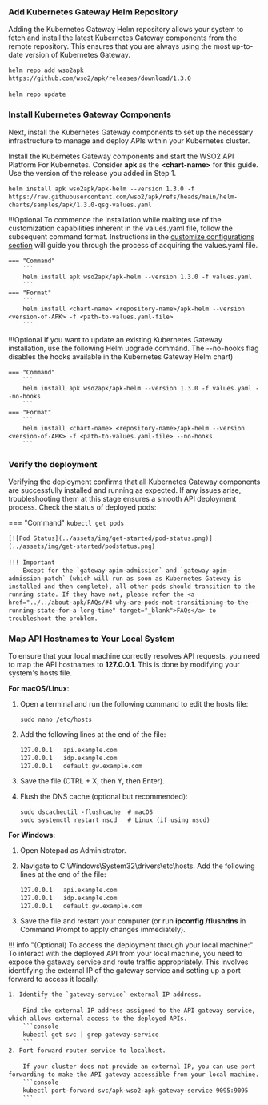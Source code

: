 ### Add Kubernetes Gateway Helm Repository

Adding the Kubernetes Gateway Helm repository allows your system to fetch and install the latest Kubernetes Gateway components from the remote repository. This ensures that you are always using the most up-to-date version of Kubernetes Gateway.

```console
helm repo add wso2apk https://github.com/wso2/apk/releases/download/1.3.0

helm repo update
```

### Install Kubernetes Gateway Components

Next, install the Kubernetes Gateway components to set up the necessary infrastructure to manage and deploy APIs within your Kubernetes cluster.

Install the Kubernetes Gateway components and start the WSO2 API Platform For Kubernetes. Consider <b>apk</b> as the <b><chart-name\></b> for this guide. 
Use the version of the release you added in Step 1.

```
helm install apk wso2apk/apk-helm --version 1.3.0 -f https://raw.githubusercontent.com/wso2/apk/refs/heads/main/helm-charts/samples/apk/1.3.0-qsg-values.yaml
```

!!!Optional
    To commence the installation while making use of the customization capabilities inherent in the values.yaml file, follow the subsequent command format. Instructions in the [customize configurations section](../../setup/Customize-Configurations) will guide you through the process of acquiring the values.yaml file.
        
    === "Command"
        ```
        helm install apk wso2apk/apk-helm --version 1.3.0 -f values.yaml
        ```
    === "Format"
        ```
        helm install <chart-name> <repository-name>/apk-helm --version <version-of-APK> -f <path-to-values.yaml-file> 
        ```

!!!Optional
    If you want to update an existing Kubernetes Gateway installation, use the following Helm upgrade command. The --no-hooks flag disables the hooks available in the Kubernetes Gateway Helm chart)

    === "Command"
        ```
        helm install apk wso2apk/apk-helm --version 1.3.0 -f values.yaml --no-hooks
        ```
    === "Format"
        ```
        helm install <chart-name> <repository-name>/apk-helm --version <version-of-APK> -f <path-to-values.yaml-file> --no-hooks
        ```

### Verify the deployment

Verifying the deployment confirms that all Kubernetes Gateway components are successfully installed and running as expected. If any issues arise, troubleshooting them at this stage ensures a smooth API deployment process.
Check the status of deployed pods:

=== "Command"
    ```
    kubectl get pods
    ```

    [![Pod Status](../assets/img/get-started/pod-status.png)](../assets/img/get-started/podstatus.png)

    !!! Important
        Except for the `gateway-apim-admission` and `gateway-apim-admission-patch` (which will run as soon as Kubernetes Gateway is installed and then complete), all other pods should transition to the running state. If they have not, please refer the <a href="../../about-apk/FAQs/#4-why-are-pods-not-transitioning-to-the-running-state-for-a-long-time" target="_blank">FAQs</a> to troubleshoot the problem.

### Map API Hostnames to Your Local System

To ensure that your local machine correctly resolves API requests, you need to map the API hostnames to <b>127.0.0.1</b>. This is done by modifying your system's hosts file.

<b>For macOS/Linux</b>:

1. Open a terminal and run the following command to edit the hosts file:

    ```
    sudo nano /etc/hosts
    ```

2. Add the following lines at the end of the file:

    ```
    127.0.0.1   api.example.com
    127.0.0.1   idp.example.com
    127.0.0.1   default.gw.example.com
    ```

3. Save the file (CTRL + X, then Y, then Enter).

4. Flush the DNS cache (optional but recommended):

    ```
    sudo dscacheutil -flushcache  # macOS
    sudo systemctl restart nscd   # Linux (if using nscd)
    ```

<b>For Windows</b>:

1. Open Notepad as Administrator.
2. Navigate to C:\Windows\System32\drivers\etc\hosts.
   Add the following lines at the end of the file:

    ```
    127.0.0.1   api.example.com
    127.0.0.1   idp.example.com
    127.0.0.1   default.gw.example.com
    ```

3. Save the file and restart your computer (or run <b>ipconfig /flushdns</b> in Command Prompt to apply changes immediately).

!!! info "(Optional)  To access the deployment through your local machine:"
    To interact with the deployed API from your local machine, you need to expose the gateway service and route traffic appropriately.
    This involves identifying the external IP of the gateway service and setting up a port forward to access it locally.

    1. Identify the `gateway-service` external IP address.
        
        Find the external IP address assigned to the API gateway service, which allows external access to the deployed APIs.
        ```console
        kubectl get svc | grep gateway-service
        ```
    2. Port forward router service to localhost.
        
        If your cluster does not provide an external IP, you can use port forwarding to make the API gateway accessible from your local machine.
        ```console
        kubectl port-forward svc/apk-wso2-apk-gateway-service 9095:9095
        ```

